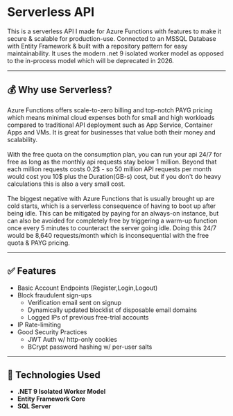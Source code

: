 # Serverless API

This is a serverless API I made for Azure Functions with features to make it secure & scalable for production-use. Connected to an MSSQL Database with Entity Framework & built with a repository pattern for easy maintainability. It uses the modern .net 9 isolated worker model as opposed to the in-process model which will be deprecated in 2026.

---

## 💰 Why use Serverless?
Azure Functions offers scale-to-zero billing and top-notch PAYG pricing which means minimal cloud expenses both for small and high workloads compared to traditional API deployment such as App Service, Container Apps and VMs. It is great for businesses that value both their money and scalability.
<br><br>
With the free quota on the consumption plan, you can run your api 24/7 for free as long as the monthly api requests stay below 1 million.
Beyond that each million requests costs 0.2$ - so 50 million API requests per month would cost you 10$ plus the Duration(GB-s) cost, but if you don't do heavy calculations this is also a very small cost.
<br><br>
The biggest negative with Azure Functions that is usually brought up are cold starts, which is a serverless consequence of having to boot up after being idle. This can be mitigated by paying for an always-on instance, but can also be avoided for completely free by triggering a warm-up function once every 5 minutes to counteract the server going idle. Doing this 24/7 would be 8,640 requests/month which is inconsequential with the free quota & PAYG pricing.

---

## ✅ Features

- Basic Account Endpoints (Register,Login,Logout)
- Block fraudulent sign-ups
  * Verification email sent on signup
  * Dynamically updated blocklist of disposable email domains
  * Logged IPs of previous free-trial accounts
- IP Rate-limiting
- Good Security Practices
  * JWT Auth w/ http-only cookies
  * BCrypt password hashing w/ per-user salts

---

## 🧰 Technologies Used

- **.NET 9 Isolated Worker Model**
- **Entity Framework Core**
- **SQL Server**
